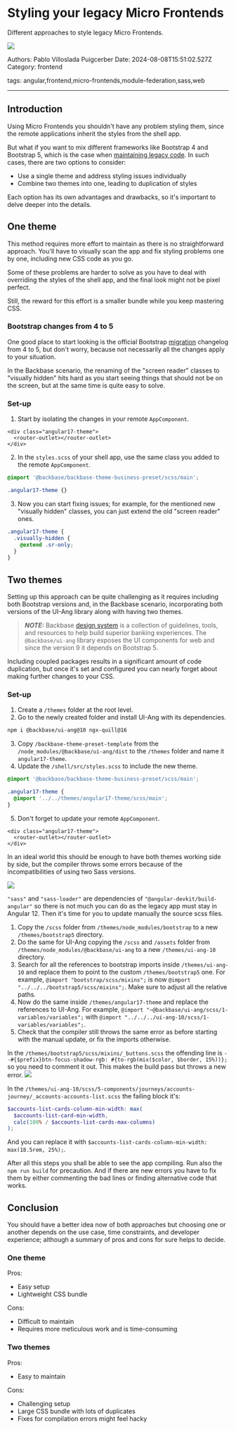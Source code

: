 # Styling your legacy Micro Frontends

Different approaches to style legacy Micro Frontends.

![](assets/banner.png)

Authors: Pablo Villoslada Puigcerber
Date: 2024-08-08T15:51:02.527Z
Category: frontend

tags: angular,frontend,micro-frontends,module-federation,sass,web

---

## Introduction

Using Micro Frontends you shouldn't have any problem styling them, since the remote applications inherit the styles from the shell app.

But what if you want to mix different frameworks like Bootstrap 4 and Bootstrap 5, which is the case when [maintaining legacy code](2024/05/15/maintaining-legacy-code-with-micro-frontends). In such cases, there are two options to consider:
* Use a single theme and address styling issues individually
* Combine two themes into one, leading to duplication of styles

Each option has its own advantages and drawbacks, so it's important to delve deeper into the details.

## One theme

This method requires more effort to maintain as there is no straightforward approach. You'll have to visually scan the app and fix styling problems one by one, including new CSS code as you go.

Some of these problems are harder to solve as you have to deal with overriding the styles of the shell app, and the final look might not be pixel perfect.

Still, the reward for this effort is a smaller bundle while you keep mastering CSS.

### Bootstrap changes from 4 to 5

One good place to start looking is the official Bootstrap [migration](https://getbootstrap.com/docs/5.0/migration/) changelog from 4 to 5, but don't worry, because not necessarily all the changes apply to your situation.

In the Backbase scenario, the renaming of the "screen reader" classes to "visually hidden" hits hard as you start seeing things that should not be on the screen, but at the same time is quite easy to solve.

### Set-up

1. Start by isolating the changes in your remote `AppComponent`.
```markup
<div class="angular17-theme">
  <router-outlet></router-outlet>
</div>
```

2. In the `styles.scss` of your shell app, use the same class you added to the remote `AppComponent`.

```scss
@import '@backbase/backbase-theme-business-preset/scss/main';

.angular17-theme {}
```

3. Now you can start fixing issues; for example, for the mentioned new "visually hidden" classes, you can just extend the old "screen reader" ones.
```scss
.angular17-theme {
  .visually-hidden {
    @extend .sr-only;
  }
}
```

## Two themes

Setting up this approach can be quite challenging as it requires including both Bootstrap versions and, in the Backbase scenario, incorporating both versions of the UI-Ang library along with having two themes.

> **_NOTE:_**   Backbase [design system](https://designsystem.backbase.com/) is a collection of guidelines, tools, and resources to help build superior banking experiences. The `@backbase/ui-ang` library exposes the UI components for web and since the version 9 it depends on Bootstrap 5.

Including coupled packages results in a significant amount of code duplication, but once it's set and configured you can nearly forget about making further changes to your CSS.

### Set-up

1. Create a `/themes` folder at the root level.
2. Go to the newly created folder and install UI-Ang with its dependencies.
```bash
npm i @backbase/ui-ang@10 ngx-quill@16
```
3. Copy `/backbase-theme-preset-template` from the `/node_modules/@backbase/ui-ang/dist` to the `/themes` folder and name it `angular17-theme`.
4. Update the `/shell/src/styles.scss` to include the new theme.
```scss
@import '@backbase/backbase-theme-business-preset/scss/main';

.angular17-theme {
  @import '../../themes/angular17-theme/scss/main';
}
```
5. Don't forget to update your remote `AppComponent`.
```markup
<div class="angular17-theme">
  <router-outlet></router-outlet>
</div>
```

In an ideal world this should be enough to have both themes working side by side, but the compiler throws some errors because of the incompatibilities of using two Sass versions.

![](assets/sass_error_bootstrap_buttons.jpg)

`"sass"` and `"sass-loader"` are dependencies of `"@angular-devkit/build-angular"` so there is not much you can do as the legacy app must stay in Angular 12. Then it's time for you to update manually the source scss files.

1. Copy the `/scss` folder from `/themes/node_modules/bootstrap` to a new `/themes/bootstrap5` directory.
2. Do the same for UI-Ang copying the `/scss` and `/assets` folder from `/themes/node_modules/@backbase/ui-ang` to a new `/themes/ui-ang-10` directory.
3. Search for all the references to bootstrap imports inside `/themes/ui-ang-10` and replace them to point to the custom `/themes/bootstrap5` one. For example, `@import "bootstrap/scss/mixins";` is now `@import "../../../bootstrap5/scss/mixins";`. Make sure to adjust all the relative paths.
4. Now do the same inside `/themes/angular17-theme` and replace the references to UI-Ang. For example, `@import "~@backbase/ui-ang/scss/1-variables/variables";` with `@import "../../../ui-ang-10/scss/1-variables/variables";`.
5. Check that the compiler still throws the same error as before starting with the manual update, or fix the imports otherwise.

In the `/themes/bootstrap5/scss/mixins/_buttons.scss` the offending line is `--#{$prefix}btn-focus-shadow-rgb: #{to-rgb(mix($color, $border, 15%))};` so you need to comment it out. This makes the build pass but throws a new error.
![](assets/sass_error_accounts_list.jpg)

In the `/themes/ui-ang-10/scss/5-components/journeys/accounts-journey/_accounts-accounts-list.scss` the failing block it's:
```scss
$accounts-list-cards-column-min-width: max(
  $accounts-list-card-min-width,
  calc(100% / $accounts-list-cards-max-columns)
);
```
And you can replace it with `$accounts-list-cards-column-min-width: max(18.5rem, 25%);`.

After all this steps you shall be able to see the app compiling. Run also the `npm run build` for precaution. And if there are new errors you have to fix them by either commenting the bad lines or finding alternative code that works.

## Conclusion

You should have a better idea now of both approaches but choosing one or another depends on the use case, time constraints, and developer experience; although a summary of pros and cons for sure helps to decide.

### One theme

Pros:
* Easy setup
* Lightweight CSS bundle

Cons:
* Difficult to maintain
* Requires more meticulous work and is time-consuming

### Two themes

Pros:
* Easy to maintain

Cons:
* Challenging setup
* Large CSS bundle with lots of duplicates
* Fixes for compilation errors might feel hacky
